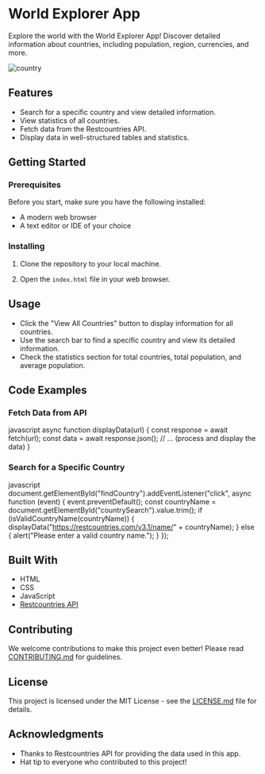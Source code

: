 # World Explorer App

Explore the world with the World Explorer App! Discover detailed information about countries, including population, region, currencies, and more.

![country](https://github.com/DanPongo/Country-Data-Finder/assets/106473315/6ac8d0d6-731c-41bb-a16d-8abf5233cca9)

## Features

- Search for a specific country and view detailed information.
- View statistics of all countries.
- Fetch data from the Restcountries API.
- Display data in well-structured tables and statistics.

## Getting Started

### Prerequisites

Before you start, make sure you have the following installed:

- A modern web browser
- A text editor or IDE of your choice

### Installing

1. Clone the repository to your local machine.

2. Open the `index.html` file in your web browser.

## Usage

- Click the "View All Countries" button to display information for all countries.
- Use the search bar to find a specific country and view its detailed information.
- Check the statistics section for total countries, total population, and average population.

## Code Examples

### Fetch Data from API

javascript
async function displayData(url) {
    const response = await fetch(url);
    const data = await response.json();
    // ... (process and display the data)
}


### Search for a Specific Country

javascript
document.getElementById("findCountry").addEventListener("click", async function (event) {
    event.preventDefault();
    const countryName = document.getElementById("countrySearch").value.trim();
    if (isValidCountryName(countryName)) {
        displayData("https://restcountries.com/v3.1/name/" + countryName);
    } else {
        alert("Please enter a valid country name.");
    }
});


## Built With

- HTML
- CSS
- JavaScript
- [Restcountries API](https://restcountries.com/)

## Contributing

We welcome contributions to make this project even better! Please read [CONTRIBUTING.md](link_to_contributing_file) for guidelines.

## License

This project is licensed under the MIT License - see the [LICENSE.md](LICENSE.md) file for details.

## Acknowledgments

- Thanks to Restcountries API for providing the data used in this app.
- Hat tip to everyone who contributed to this project!
```
